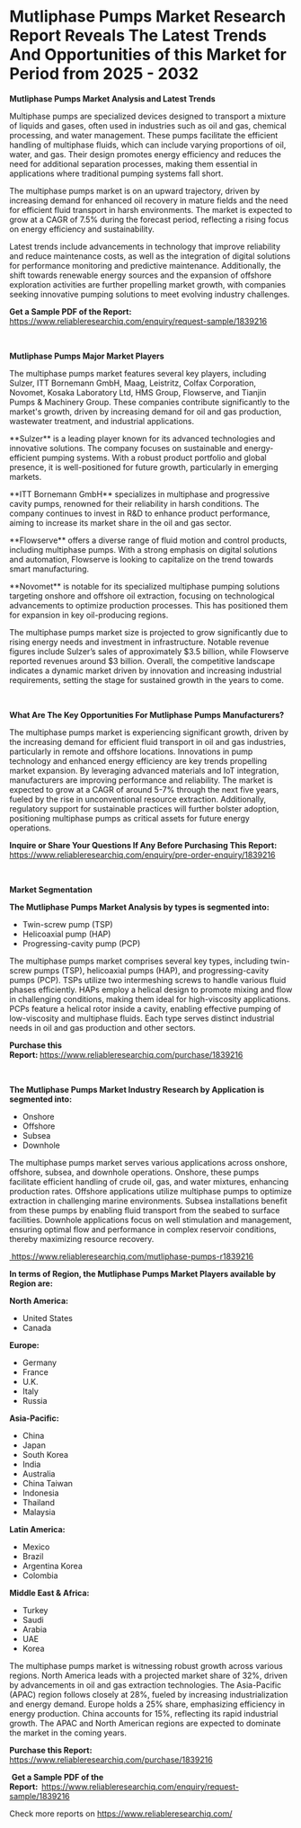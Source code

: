 <p><h1>Mutliphase Pumps Market Research Report Reveals The Latest Trends And Opportunities of this Market for Period from 2025 - 2032</h1></p><p><strong>Mutliphase Pumps Market Analysis and Latest Trends</strong></p>
<p><p>Multiphase pumps are specialized devices designed to transport a mixture of liquids and gases, often used in industries such as oil and gas, chemical processing, and water management. These pumps facilitate the efficient handling of multiphase fluids, which can include varying proportions of oil, water, and gas. Their design promotes energy efficiency and reduces the need for additional separation processes, making them essential in applications where traditional pumping systems fall short.</p><p>The multiphase pumps market is on an upward trajectory, driven by increasing demand for enhanced oil recovery in mature fields and the need for efficient fluid transport in harsh environments. The market is expected to grow at a CAGR of 7.5% during the forecast period, reflecting a rising focus on energy efficiency and sustainability. </p><p>Latest trends include advancements in technology that improve reliability and reduce maintenance costs, as well as the integration of digital solutions for performance monitoring and predictive maintenance. Additionally, the shift towards renewable energy sources and the expansion of offshore exploration activities are further propelling market growth, with companies seeking innovative pumping solutions to meet evolving industry challenges.</p></p>
<p><strong>Get a Sample PDF of the Report:&nbsp;</strong> <a href="https://www.reliableresearchiq.com/enquiry/request-sample/1839216?utm_campaign=3132&utm_medium=2&utm_source=Github&utm_content=ia&utm_term=12042025&utm_id=mutliphase-pumps">https://www.reliableresearchiq.com/enquiry/request-sample/1839216</a></p>
<p>&nbsp;</p>
<p><strong>Mutliphase Pumps Major Market Players</strong></p>
<p><p>The multiphase pumps market features several key players, including Sulzer, ITT Bornemann GmbH, Maag, Leistritz, Colfax Corporation, Novomet, Kosaka Laboratory Ltd, HMS Group, Flowserve, and Tianjin Pumps & Machinery Group. These companies contribute significantly to the market's growth, driven by increasing demand for oil and gas production, wastewater treatment, and industrial applications.</p><p>**Sulzer** is a leading player known for its advanced technologies and innovative solutions. The company focuses on sustainable and energy-efficient pumping systems. With a robust product portfolio and global presence, it is well-positioned for future growth, particularly in emerging markets.</p><p>**ITT Bornemann GmbH** specializes in multiphase and progressive cavity pumps, renowned for their reliability in harsh conditions. The company continues to invest in R&D to enhance product performance, aiming to increase its market share in the oil and gas sector.</p><p>**Flowserve** offers a diverse range of fluid motion and control products, including multiphase pumps. With a strong emphasis on digital solutions and automation, Flowserve is looking to capitalize on the trend towards smart manufacturing.</p><p>**Novomet** is notable for its specialized multiphase pumping solutions targeting onshore and offshore oil extraction, focusing on technological advancements to optimize production processes. This has positioned them for expansion in key oil-producing regions.</p><p>The multiphase pumps market size is projected to grow significantly due to rising energy needs and investment in infrastructure. Notable revenue figures include Sulzer’s sales of approximately $3.5 billion, while Flowserve reported revenues around $3 billion. Overall, the competitive landscape indicates a dynamic market driven by innovation and increasing industrial requirements, setting the stage for sustained growth in the years to come.</p></p>
<p>&nbsp;</p>
<p><strong>What Are The Key Opportunities For Mutliphase Pumps Manufacturers?</strong></p>
<p><p>The multiphase pumps market is experiencing significant growth, driven by the increasing demand for efficient fluid transport in oil and gas industries, particularly in remote and offshore locations. Innovations in pump technology and enhanced energy efficiency are key trends propelling market expansion. By leveraging advanced materials and IoT integration, manufacturers are improving performance and reliability. The market is expected to grow at a CAGR of around 5-7% through the next five years, fueled by the rise in unconventional resource extraction. Additionally, regulatory support for sustainable practices will further bolster adoption, positioning multiphase pumps as critical assets for future energy operations.</p></p>
<p><strong>Inquire or Share Your Questions If Any Before Purchasing This Report:</strong> <a href="https://www.reliableresearchiq.com/enquiry/pre-order-enquiry/1839216?utm_campaign=3132&utm_medium=2&utm_source=Github&utm_content=ia&utm_term=12042025&utm_id=mutliphase-pumps">https://www.reliableresearchiq.com/enquiry/pre-order-enquiry/1839216</a></p>
<p>&nbsp;</p>
<p><strong>Market Segmentation</strong></p>
<p><strong>The Mutliphase Pumps Market Analysis by types is segmented into:</strong></p>
<p><ul><li>Twin-screw pump (TSP)</li><li>Helicoaxial pump (HAP)</li><li>Progressing-cavity pump (PCP)</li></ul></p>
<p><p>The multiphase pumps market comprises several key types, including twin-screw pumps (TSP), helicoaxial pumps (HAP), and progressing-cavity pumps (PCP). TSPs utilize two intermeshing screws to handle various fluid phases efficiently. HAPs employ a helical design to promote mixing and flow in challenging conditions, making them ideal for high-viscosity applications. PCPs feature a helical rotor inside a cavity, enabling effective pumping of low-viscosity and multiphase fluids. Each type serves distinct industrial needs in oil and gas production and other sectors.</p></p>
<p><strong>Purchase this Report:&nbsp;</strong><a href="https://www.reliableresearchiq.com/purchase/1839216?utm_campaign=3132&utm_medium=2&utm_source=Github&utm_content=ia&utm_term=12042025&utm_id=mutliphase-pumps">https://www.reliableresearchiq.com/purchase/1839216</a></p>
<p>&nbsp;</p>
<p><strong>The Mutliphase Pumps Market Industry Research by Application is segmented into:</strong></p>
<p><ul><li>Onshore</li><li>Offshore</li><li>Subsea</li><li>Downhole</li></ul></p>
<p><p>The multiphase pumps market serves various applications across onshore, offshore, subsea, and downhole operations. Onshore, these pumps facilitate efficient handling of crude oil, gas, and water mixtures, enhancing production rates. Offshore applications utilize multiphase pumps to optimize extraction in challenging marine environments. Subsea installations benefit from these pumps by enabling fluid transport from the seabed to surface facilities. Downhole applications focus on well stimulation and management, ensuring optimal flow and performance in complex reservoir conditions, thereby maximizing resource recovery.</p></p>
<p><a href="https://www.reliableresearchiq.com/mutliphase-pumps-r1839216?utm_campaign=3132&utm_medium=2&utm_source=Github&utm_content=ia&utm_term=12042025&utm_id=mutliphase-pumps">&nbsp;https://www.reliableresearchiq.com/mutliphase-pumps-r1839216</a></p>
<p><strong>In terms of Region, the Mutliphase Pumps Market Players available by Region are:</strong></p>
<p>
    <p> <strong> North America: </strong>
        <ul>
            <li>United States</li>
            <li>Canada</li>
        </ul>
        </p> 
    <p> <strong> Europe: </strong>
        <ul>
            <li>Germany</li>
            <li>France</li>
            <li>U.K.</li>
            <li>Italy</li>
            <li>Russia</li>
        </ul>
        </p> 
    <p> <strong> Asia-Pacific: </strong>
        <ul>
            <li>China</li>
            <li>Japan</li>
            <li>South Korea</li>
            <li>India</li>
            <li>Australia</li>
            <li>China Taiwan</li>
            <li>Indonesia</li>
            <li>Thailand</li>
            <li>Malaysia</li>
        </ul>
        </p> 
    <p> <strong> Latin America: </strong>
        <ul>
            <li>Mexico</li>
            <li>Brazil</li>
            <li>Argentina Korea</li>
            <li>Colombia</li>
        </ul>
        </p> 
    <p> <strong> Middle East & Africa: </strong>
        <ul>
            <li>Turkey</li>
            <li>Saudi</li>
            <li>Arabia</li>
            <li>UAE</li>
            <li>Korea</li>
        </ul>
    </p>
    </p>
<p><p>The multiphase pumps market is witnessing robust growth across various regions. North America leads with a projected market share of 32%, driven by advancements in oil and gas extraction technologies. The Asia-Pacific (APAC) region follows closely at 28%, fueled by increasing industrialization and energy demand. Europe holds a 25% share, emphasizing efficiency in energy production. China accounts for 15%, reflecting its rapid industrial growth. The APAC and North American regions are expected to dominate the market in the coming years.</p></p>
<p><strong>Purchase this Report: </strong><a href="https://www.reliableresearchiq.com/purchase/1839216?utm_campaign=3132&utm_medium=2&utm_source=Github&utm_content=ia&utm_term=12042025&utm_id=mutliphase-pumps">https://www.reliableresearchiq.com/purchase/1839216</a></p>
<p>&nbsp;<strong>Get a Sample PDF of the Report:&nbsp;&nbsp;</strong><a href="https://www.reliableresearchiq.com/enquiry/request-sample/1839216?utm_campaign=3132&utm_medium=2&utm_source=Github&utm_content=ia&utm_term=12042025&utm_id=mutliphase-pumps">https://www.reliableresearchiq.com/enquiry/request-sample/1839216</a></p>
<p><strong></strong></p>
<p>Check more reports on <a href="https://www.reliableresearchiq.com/?utm_campaign=3132&utm_medium=2&utm_source=Github&utm_content=ia&utm_term=12042025&utm_id=mutliphase-pumps">https://www.reliableresearchiq.com/</a></p>